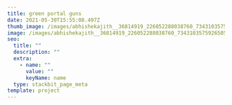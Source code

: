 ```yaml
---
title: green portal guns
date: 2021-05-30T15:55:08.497Z
thumb_image: /images/abhishekajith__36814919_226052288038760_7343103575926505472_n.jpg
image: /images/abhishekajith__36814919_226052288038760_7343103575926505472_n.jpg
seo:
  title: ""
  description: ""
  extra:
    - name: ""
      value: ""
      keyName: name
  type: stackbit_page_meta
template: project
---
```

